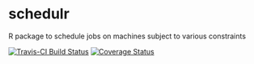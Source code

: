 # schedulr
R package to schedule jobs on machines subject to various constraints

[![Travis-CI Build Status](https://travis-ci.org/niranjv/schedulr.png?branch=develop)](https://travis-ci.org/niranjv/schedulr) [![Coverage Status](https://coveralls.io/repos/niranjv/schedulr/badge.svg)](https://coveralls.io/r/niranjv/schedulr?branch=develop)
